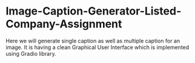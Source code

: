 # Image-Caption-Generator-Listed-Company-Assignment
Here we will generate single caption as well as multiple caption for an image. It is having a clean Graphical User Interface which is implemented using Gradio library.
